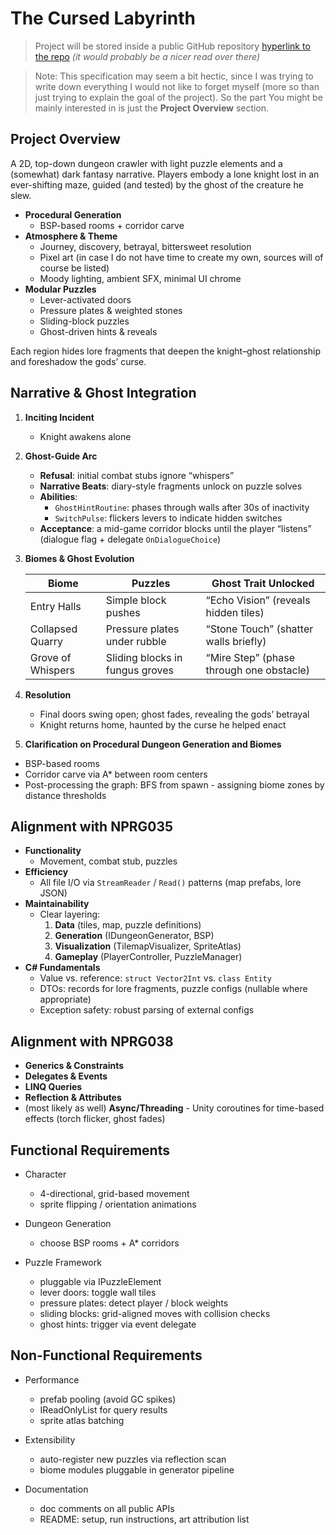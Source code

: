 # The Cursed Labyrinth

>Project will be stored inside a public GitHub repository
[hyperlink to the repo](https://github.com/aliekins/The_Cursed_Labyrinth.git)
_(it would probably be a nicer read over there)_

>Note: This specification may seem a bit hectic, since I was trying to write down everything I would not like to forget myself (more so than just trying to explain the goal of the project). So the part You might be mainly interested in is just the **Project Overview** section.

## Project Overview  
A 2D, top-down dungeon crawler with light puzzle elements and a (somewhat) dark fantasy narrative. Players embody a lone knight lost in an ever-shifting maze, guided (and tested) by the ghost of the creature he slew.

- **Procedural Generation**
  - BSP-based rooms + corridor carve
- **Atmosphere & Theme** 
  - Journey, discovery, betrayal, bittersweet resolution 
  - Pixel art (in case I do not have time to create my own, sources will of course be listed)
  - Moody lighting, ambient SFX, minimal UI chrome 
- **Modular Puzzles** 
  - Lever-activated doors 
  - Pressure plates & weighted stones 
  - Sliding-block puzzles 
  - Ghost-driven hints & reveals 

Each region hides lore fragments that deepen the knight–ghost relationship and foreshadow the gods’ curse.

## Narrative & Ghost Integration  
1. **Inciting Incident** 
   - Knight awakens alone
2. **Ghost-Guide Arc** 
   - **Refusal**: initial combat stubs ignore “whispers” 
   - **Narrative Beats**: diary-style fragments unlock on puzzle solves 
   - **Abilities**: 
     - `GhostHintRoutine`: phases through walls after 30s of inactivity 
     - `SwitchPulse`: flickers levers to indicate hidden switches 
   - **Acceptance**: a mid-game corridor blocks until the player “listens” (dialogue flag + delegate `OnDialogueChoice`) 
3. **Biomes & Ghost Evolution** 

   | Biome               | Puzzles                          | Ghost Trait Unlocked              |
   |---------------------|----------------------------------|-----------------------------------|
   | Entry Halls         | Simple block pushes              | “Echo Vision” (reveals hidden tiles) |
   | Collapsed Quarry    | Pressure plates under rubble     | “Stone Touch” (shatter walls briefly) |
   | Grove of Whispers   | Sliding blocks in fungus groves  | “Mire Step” (phase through one obstacle) |

4. **Resolution** 
   - Final doors swing open; ghost fades, revealing the gods’ betrayal 
   - Knight returns home, haunted by the curse he helped enact 

5. **Clarification on Procedural Dungeon Generation and Biomes**
  - BSP-based rooms 
  - Corridor carve via A* between room centers 
  - Post-processing the graph: BFS from spawn - assigning biome zones by distance thresholds 

## Alignment with NPRG035  
- **Functionality** 
  - Movement, combat stub, puzzles 
- **Efficiency** 
  - All file I/O via `StreamReader` / `Read()` patterns (map prefabs, lore JSON) 
- **Maintainability** 
  - Clear layering: 
    1. **Data** (tiles, map, puzzle definitions) 
    2. **Generation** (IDungeonGenerator, BSP) 
    3. **Visualization** (TilemapVisualizer, SpriteAtlas) 
    4. **Gameplay** (PlayerController, PuzzleManager) 
- **C# Fundamentals** 
  - Value vs. reference: `struct Vector2Int` vs. `class Entity` 
  - DTOs: records for lore fragments, puzzle configs (nullable where appropriate) 
  - Exception safety: robust parsing of external configs 

## Alignment with NPRG038  
- **Generics & Constraints** 
- **Delegates & Events**
- **LINQ Queries**
- **Reflection & Attributes**
- (most likely as well) **Async/Threading** - Unity coroutines for time-based effects (torch flicker, ghost fades)

## Functional Requirements
- Character
    - 4-directional, grid-based movement
    - sprite flipping / orientation animations

- Dungeon Generation
    - choose BSP rooms + A* corridors

- Puzzle Framework
    - pluggable via IPuzzleElement
    - lever doors: toggle wall tiles
    - pressure plates: detect player / block weights
    - sliding blocks: grid-aligned moves with collision checks
    - ghost hints: trigger via event delegate
    
## Non-Functional Requirements
- Performance
    - prefab pooling (avoid GC spikes)
    - IReadOnlyList<T> for query results
    - sprite atlas batching

- Extensibility
    - auto-register new puzzles via reflection scan
    - biome modules pluggable in generator pipeline

- Documentation
    - doc comments on all public APIs
    - README: setup, run instructions, art attribution list
